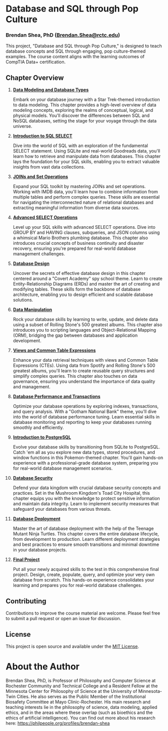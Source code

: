 # Database and SQL through Pop Culture
### Brendan Shea, PhD (Brendan.Shea@rctc.edu)

This project, "Database and SQL through Pop Culture," is designed to teach database concepts and SQL through engaging, pop culture-themed examples. The course content aligns with the learning outcomes of CompTIA Data+ certification.

## Chapter Overview

1. [**Data Modeling and Database Types**](Database_01_StarShipSQL.ipynb)
   
   Embark on your database journey with a Star Trek-themed introduction to data modeling. This chapter provides a high-level overview of data modeling concepts, exploring the realms of conceptual, logical, and physical models. You'll discover the differences between SQL and NoSQL databases, setting the stage for your voyage through the data universe.

2. [**Introduction to SQL SELECT**](Database_02_IntroToSQL.ipynb)
   
   Dive into the world of SQL with an exploration of the fundamental SELECT statement. Using SQLite and real-world Goodreads data, you'll learn how to retrieve and manipulate data from databases. This chapter lays the foundation for your SQL skills, enabling you to extract valuable insights from vast data collections.

3. [**JOINs and Set Operations**](Database_03_Joins_Sets_SQL.ipynb)
   
   Expand your SQL toolkit by mastering JOINs and set operations. Working with IMDB data, you'll learn how to combine information from multiple tables and perform complex queries. These skills are essential for navigating the interconnected nature of relational databases and extracting meaningful information from diverse data sources.

4. [**Advanced SELECT Operations**](Database_04_AdvancedSelect.ipynb)
   
   Level up your SQL skills with advanced SELECT operations. Dive into GROUP BY and HAVING clauses, subqueries, and JSON columns using a whimsical Mario Brothers plumbing database. This chapter also introduces crucial concepts of business continuity and disaster recovery, ensuring you're prepared for real-world database management challenges.

5. [**Database Design**](Database_05_Design.ipynb)
   
   Uncover the secrets of effective database design in this chapter centered around a "Covert Academy" spy school theme. Learn to create Entity-Relationship Diagrams (ERDs) and master the art of creating and modifying tables. These skills form the backbone of database architecture, enabling you to design efficient and scalable database solutions.

6. [**Data Manipulation**](Database_06_WritingData.ipynb)
   
   Rock your database skills by learning to write, update, and delete data using a subset of Rolling Stone's 500 greatest albums. This chapter also introduces you to scripting languages and Object-Relational Mapping (ORM), bridging the gap between databases and application development.

7. [**Views and Common Table Expressions**](Database_07_Views.ipynb)
   
   Enhance your data retrieval techniques with views and Common Table Expressions (CTEs). Using data from Spotify and Rolling Stone's 500 greatest albums, you'll learn to create reusable query structures and simplify complex queries. This chapter also touches on data governance, ensuring you understand the importance of data quality and management.

8. [**Database Performance and Transactions**](Database_08_IndexesTransactions.ipynb)
   
   Optimize your database operations by exploring indexes, transactions, and query analysis. With a "Gotham National Bank" theme, you'll dive into the world of database performance tuning. Learn essential skills in database monitoring and reporting to keep your databases running smoothly and efficiently.

9. [**Introduction to PostgreSQL**](Database_09_PokemonAndPostgres.ipynb)
   
   Evolve your database skills by transitioning from SQLite to PostgreSQL. Catch 'em all as you explore new data types, stored procedures, and window functions in this Pokemon-themed chapter. You'll gain hands-on experience with a professional-grade database system, preparing you for real-world database management scenarios.

10. [**Database Security**](Database_10_DatabaseSecurity.ipynb)
    
    Defend your data kingdom with crucial database security concepts and practices. Set in the Mushroom Kingdom's Toad City Hospital, this chapter equips you with the knowledge to protect sensitive information and maintain data integrity. Learn to implement security measures that safeguard your databases from various threats.

11. [**Database Deployment**](Database_11_Deployment.ipynb)
    
    Master the art of database deployment with the help of the Teenage Mutant Ninja Turtles. This chapter covers the entire database lifecycle, from development to production. Learn different deployment strategies and best practices to ensure smooth transitions and minimal downtime in your database projects.

12. [**Final Project**](Database_12_FinalProject.ipynb)
    
    Put all your newly acquired skills to the test in this comprehensive final project. Design, create, populate, query, and optimize your very own database from scratch. This hands-on experience consolidates your learning and prepares you for real-world database challenges.

## Contributing

Contributions to improve the course material are welcome. Please feel free to submit a pull request or open an issue for discussion.

## License

This project is open source and available under the [MIT License](LICENSE).


# About the Author
Brendan Shea, PhD, is Professor of Philosophy and Computer Science at Rochester Community and Technical College and a Resident Fellow at the Minnesota Center for Philosophy of Science at the University of Minnesota-Twin Cities. He also serves as the Public Member of the Institutional Biosafety Committee at Mayo Clinic-Rochester. His main research and teaching interests lie in the philosophy of science, data modeling, applied ethics, and in the areas where these overlap (such as bioethics and the ethics of artificial intelligence). You can find out more about his research here: https://philpeople.org/profiles/brendan-shea
